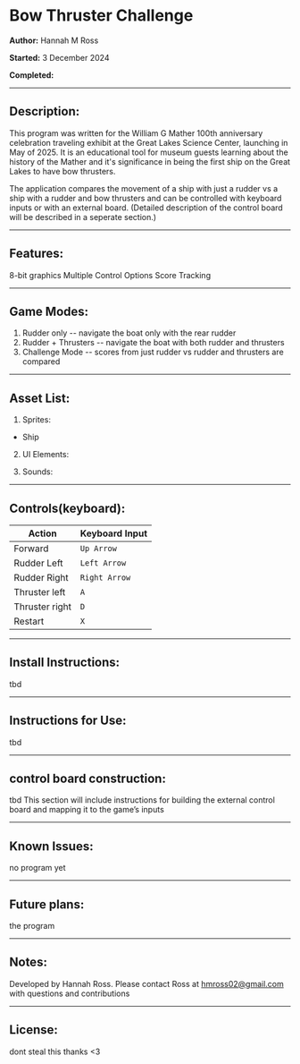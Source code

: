 # Bow Thruster Challenge
**Author:** Hannah M Ross

**Started:** 3 December 2024

**Completed:**

-------

## Description: 
This program was written for the William G Mather 100th anniversary celebration traveling exhibit at the Great Lakes Science Center, launching in May of 2025. It is an educational tool for museum guests learning about the history of the Mather and it's significance in being the first ship on the Great Lakes to have bow thrusters. 

The application compares the movement of a ship with just a rudder vs a ship with a rudder and bow thrusters and  can be controlled with keyboard inputs or with an external board. (Detailed description of the control board will be described in a seperate section.)

---------------

## Features: 
8-bit graphics
Multiple Control Options
Score Tracking

-------------

## Game Modes: 
1. Rudder only -- navigate the boat only with the rear rudder
2. Rudder + Thrusters -- navigate the boat with both rudder and thrusters
3. Challenge Mode -- scores from just rudder vs rudder and thrusters are compared

-----------

## Asset List: 
1. Sprites:
- Ship

2. UI Elements:

3. Sounds: 

-----------------

## Controls(keyboard): 
|Action         |Keyboard Input |
|---------------|---------------|
|Forward        |`Up Arrow`     |
|Rudder Left    |`Left Arrow`   |
|Rudder Right   |`Right Arrow`  |
|Thruster left  |`A`            |
|Thruster right |`D`            |
|Restart        |`X`            |

----------------

## Install Instructions: 
tbd

-------------------

## Instructions for Use: 
tbd

---------------------

## control board construction: 
tbd
This section will include instructions for building the external control board and mapping it to the game’s inputs

----------------

## Known Issues:
no program yet

---------------

## Future plans:
the program

---------------

## Notes: 
Developed by Hannah Ross. Please contact Ross at hmross02@gmail.com with questions and contributions

----------

## License: 
dont steal this thanks <3





